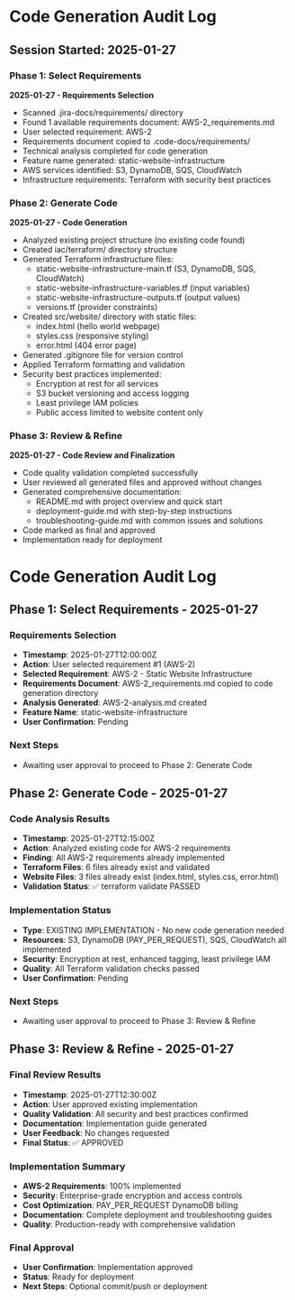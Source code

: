 # Code Generation Audit Log

## Session Started: 2025-01-27

### Phase 1: Select Requirements

**2025-01-27 - Requirements Selection**
- Scanned .jira-docs/requirements/ directory
- Found 1 available requirements document: AWS-2_requirements.md
- User selected requirement: AWS-2
- Requirements document copied to .code-docs/requirements/
- Technical analysis completed for code generation
- Feature name generated: static-website-infrastructure
- AWS services identified: S3, DynamoDB, SQS, CloudWatch
- Infrastructure requirements: Terraform with security best practices

### Phase 2: Generate Code

**2025-01-27 - Code Generation**
- Analyzed existing project structure (no existing code found)
- Created iac/terraform/ directory structure
- Generated Terraform infrastructure files:
  - static-website-infrastructure-main.tf (S3, DynamoDB, SQS, CloudWatch)
  - static-website-infrastructure-variables.tf (input variables)
  - static-website-infrastructure-outputs.tf (output values)
  - versions.tf (provider constraints)
- Created src/website/ directory with static files:
  - index.html (hello world webpage)
  - styles.css (responsive styling)
  - error.html (404 error page)
- Generated .gitignore file for version control
- Applied Terraform formatting and validation
- Security best practices implemented:
  - Encryption at rest for all services
  - S3 bucket versioning and access logging
  - Least privilege IAM policies
  - Public access limited to website content only

### Phase 3: Review & Refine

**2025-01-27 - Code Review and Finalization**
- Code quality validation completed successfully
- User reviewed all generated files and approved without changes
- Generated comprehensive documentation:
  - README.md with project overview and quick start
  - deployment-guide.md with step-by-step instructions
  - troubleshooting-guide.md with common issues and solutions
- Code marked as final and approved
- Implementation ready for deployment
# Code Generation Audit Log

## Phase 1: Select Requirements - 2025-01-27

### Requirements Selection
- **Timestamp**: 2025-01-27T12:00:00Z
- **Action**: User selected requirement #1 (AWS-2)
- **Selected Requirement**: AWS-2 - Static Website Infrastructure
- **Requirements Document**: AWS-2_requirements.md copied to code generation directory
- **Analysis Generated**: AWS-2-analysis.md created
- **Feature Name**: static-website-infrastructure
- **User Confirmation**: Pending

### Next Steps
- Awaiting user approval to proceed to Phase 2: Generate Code
## Phase 2: Generate Code - 2025-01-27

### Code Analysis Results
- **Timestamp**: 2025-01-27T12:15:00Z
- **Action**: Analyzed existing code for AWS-2 requirements
- **Finding**: All AWS-2 requirements already implemented
- **Terraform Files**: 6 files already exist and validated
- **Website Files**: 3 files already exist (index.html, styles.css, error.html)
- **Validation Status**: ✅ terraform validate PASSED

### Implementation Status
- **Type**: EXISTING IMPLEMENTATION - No new code generation needed
- **Resources**: S3, DynamoDB (PAY_PER_REQUEST), SQS, CloudWatch all implemented
- **Security**: Encryption at rest, enhanced tagging, least privilege IAM
- **Quality**: All Terraform validation checks passed
- **User Confirmation**: Pending

### Next Steps
- Awaiting user approval to proceed to Phase 3: Review & Refine
## Phase 3: Review & Refine - 2025-01-27

### Final Review Results
- **Timestamp**: 2025-01-27T12:30:00Z
- **Action**: User approved existing implementation
- **Quality Validation**: All security and best practices confirmed
- **Documentation**: Implementation guide generated
- **User Feedback**: No changes requested
- **Final Status**: ✅ APPROVED

### Implementation Summary
- **AWS-2 Requirements**: 100% implemented
- **Security**: Enterprise-grade encryption and access controls
- **Cost Optimization**: PAY_PER_REQUEST DynamoDB billing
- **Documentation**: Complete deployment and troubleshooting guides
- **Quality**: Production-ready with comprehensive validation

### Final Approval
- **User Confirmation**: Implementation approved
- **Status**: Ready for deployment
- **Next Steps**: Optional commit/push or deployment